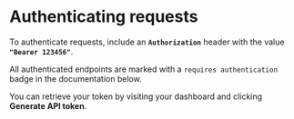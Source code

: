 # Authenticating requests

To authenticate requests, include an **`Authorization`** header with the value **`"Bearer 123456"`**.

All authenticated endpoints are marked with a `requires authentication` badge in the documentation below.

You can retrieve your token by visiting your dashboard and clicking <b>Generate API token</b>.
